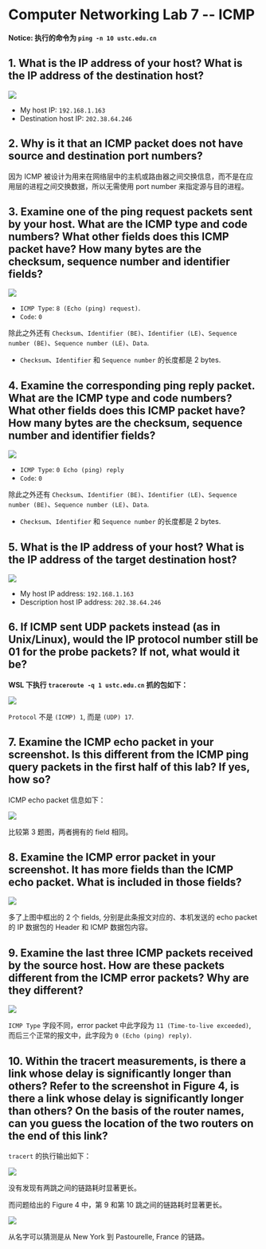 # Computer Networking Lab 7 -- ICMP

**Notice: 执行的命令为 `ping -n 10 ustc.edu.cn`**

## 1. What is the IP address of your host? What is the IP address of the destination host?

![](pics/1.png)

- My host IP: `192.168.1.163`
- Destination host IP: `202.38.64.246`

## 2. Why is it that an ICMP packet does not have source and destination port numbers?

因为 ICMP 被设计为用来在网络层中的主机或路由器之间交换信息，而不是在应用层的进程之间交换数据，所以无需使用 port number 来指定源与目的进程。

## 3. Examine one of the ping request packets sent by your host. What are the ICMP type and code numbers? What other fields does this ICMP packet have? How many bytes are the checksum, sequence number and identifier fields?

![](pics/3.png)

- `ICMP Type`: `8 (Echo (ping) request)`.
- `Code`: `0`

除此之外还有 `Checksum`、`Identifier (BE)`、`Identifier (LE)`、`Sequence number (BE)`、`Sequence number (LE)`、`Data`.

- `Checksum`、`Identifier` 和 `Sequence number` 的长度都是 2 bytes.

## 4. Examine the corresponding ping reply packet. What are the ICMP type and code numbers? What other fields does this ICMP packet have? How many bytes are the checksum, sequence number and identifier fields?

![](pics/4.png)

- `ICMP Type`: `0 Echo (ping) reply`
- `Code`: `0`

除此之外还有 `Checksum`、`Identifier (BE)`、`Identifier (LE)`、`Sequence number (BE)`、`Sequence number (LE)`、`Data`.

- `Checksum`、`Identifier` 和 `Sequence number` 的长度都是 2 bytes.

## 5. What is the IP address of your host? What is the IP address of the target destination host?

![](pics/5.png)

- My host IP address: `192.168.1.163`
- Description host IP address: `202.38.64.246`

## 6. If ICMP sent UDP packets instead (as in Unix/Linux), would the IP protocol number still be 01 for the probe packets? If not, what would it be?

**WSL 下执行 `traceroute -q 1 ustc.edu.cn` 抓的包如下：**

![](pics/6.png)

`Protocol` 不是 `(ICMP) 1`, 而是 `(UDP) 17`.

## 7. Examine the ICMP echo packet in your screenshot. Is this different from the ICMP ping query packets in the first half of this lab? If yes, how so?

ICMP echo packet 信息如下：

![](pics/7.png)

比较第 3 题图，两者拥有的 field 相同。

## 8. Examine the ICMP error packet in your screenshot. It has more fields than the ICMP echo packet. What is included in those fields?

![](pics/8.png)

多了上图中框出的 2 个 fields, 分别是此条报文对应的、本机发送的 echo packet 的 IP 数据包的 Header 和 ICMP 数据包内容。

## 9. Examine the last three ICMP packets received by the source host. How are these packets different from the ICMP error packets? Why are they different?

![](pics/9.png)

`ICMP Type` 字段不同，error packet 中此字段为 `11 (Time-to-live exceeded)`, 而后三个正常的报文中，此字段为 `0 (Echo (ping) reply)`.

## 10. Within the tracert measurements, is there a link whose delay is significantly longer than others? Refer to the screenshot in Figure 4, is there a link whose delay is significantly longer than others? On the basis of the router names, can you guess the location of the two routers on the end of this link?

`tracert` 的执行输出如下：

![](pics/10-1.png)

没有发现有两跳之间的链路耗时显著更长。

而问题给出的 Figure 4 中，第 9 和第 10 跳之间的链路耗时显著更长。

![](pics/10-2.png)

从名字可以猜测是从 New York 到 Pastourelle, France 的链路。
